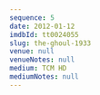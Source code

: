 ```yaml
---
sequence: 5
date: 2012-01-12
imdbId: tt0024055
slug: the-ghoul-1933
venue: null
venueNotes: null
medium: TCM HD
mediumNotes: null
---
```

